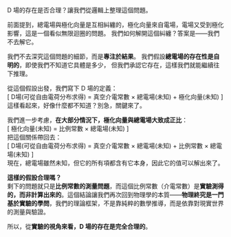 D 場的存在是否合理？讓我們從邏輯上整理這個問題。  

前面提到，總電場與極化向量是互相糾纏的，極化向量來自電場，電場又受到極化影響，這是一個看似無限迴圈的問題。
我們如何解開這個糾纏？答案是——我們不去解它。  

我們不去深究這個問題的細節，而是**專注於結果**。
我們假設**總電場的存在性是自明的**，即使我們不知道它具體是多少，
但我們承認它存在，這樣我們就能繼續往下推理。  

從這個假設出發，我們寫下 D 場的定義：  
\[
D場(可從自由電荷分布求得) = 真空介電常數 × 總電場(未知) + 極化向量(未知)
\]  
這樣看起來，好像什麼都不知道？別急，關鍵來了。  

我們進一步考慮，**在大部分情況下，極化向量與總電場大致成正比**：  
\[
極化向量(未知) = 比例常數 × 總電場(未知)
\]  
把這個關係帶回去：  
\[
D場(可從自由電荷分布求得) = 真空介電常數 × 總電場(未知) + 比例常數 × 總電場(未知)
\]  
現在，總電場雖然未知，但它的所有項都含有它本身，因此它的值可以解出來了。  

**這樣的假設合理嗎？**  
剩下的問題就只是**比例常數的測量問題**，而這個比例常數（介電常數）是**實驗測得的，而非計算出來的**。這個結論讓我們再次回到物理學的本質——**物理終究是一門基於實驗的學問**，我們的理論框架，不是靠純粹的數學推導，而是依靠對現實世界的測量與驗證。  

所以，從**實驗的視角來看，D 場的存在是完全合理的**。